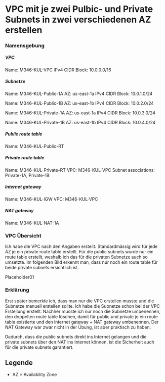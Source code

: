 # VPC mit je zwei Pulbic- und Private Subnets in zwei verschiedenen AZ erstellen

### Namensgebung

##### VPC
Name: M346-KUL-VPC
IPv4 CIDR Block: 10.0.0.0/16

##### Subnetze
Name: M346-KUL-Public-1A
AZ: us-east-1a
IPv4 CIDR Block: 10.0.1.0/24

Name: M346-KUL-Public-1B
AZ: us-east-1b
IPv4 CIDR Block: 10.0.2.0/24

Name: M346-KUL-Private-1A
AZ: us-east-1a
IPv4 CIDR Block: 10.0.3.0/24

Name: M346-KUL-Private-1B
AZ: us-east-1b
IPv4 CIDR Block: 10.0.4.0/24

##### Public route table
Name: M346-KUL-Public-RT

##### Private route table
Name: M346-KUL-Private-RT
VPC: M346-KUL-VPC
Subnet associations: Private-1A, Private-1B

##### Internet gateway
Name: M346-KUL-IGW
VPC: M346-KUL-VPC

##### NAT gateway
Name: M346-KUL-NAT-1A

### VPC Übersicht
Ich habe die VPC nach den Angaben erstellt. Standardmässig wird für jede AZ je ein private route table erstellt. Für die public subnets wurde nur ein route table erstellt, weshalb ich das für die privaten Subnetze auch so umsetzte. Im folgenden Bild erkennt man, dass nur noch ein route table für beide private subnets ersichtlich ist. 

Placeholder01

### Erklärung
Erst später bemerkte ich, dass man nur die VPC erstellen musste und die Subnetze manuell erstellen sollte. Ich habe die Subnetze schon bei der VPC Erstellung erstellt. Nachher musste ich nur noch die Subnetze umbenennen, den doppelten route table löschen, damit für public und private je ein route table existierte und den internet gateway + NAT gateway umbenennen. Der NAT Gateway war zwar nicht in der Übung, ist aber praktisch zu haben. 

Dadurch, dass die public subnets direkt ins Internet gelangen und die private subnets über den NAT ins Internet können, ist die Sicherheit auch für die private subnets garantiert. 

## Legende
- AZ = Availability Zone